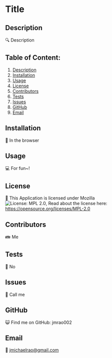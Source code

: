 # Title

## Description

🔍 Description

## Table of Content:

1. [Description](#description)
2. [Installation](#installation)
3. [Usage](#usage)
4. [License](#license)
5. [Contributors](#contributors)
6. [Tests](#tests)
7. [Issues](#issues)
8. [GitHub](#username)
9. [Email](#email)

## Installation

💾 In the browser

## Usage

💻 For fun~!

## License

📜 This Application is licensed under Mozilla<br>
![License: MPL 2.0](https://img.shields.io/badge/License-MPL%202.0-brightgreen.svg), Read about the license here: https://opensource.org/licenses/MPL-2.0

## Contributors

👪 Me

## Tests

🧪 No

## Issues

🤔 Call me

## GitHub

😺 Find me on GitHub: jmrao002

## Email

📧 jmichaelrao@gmail.com
